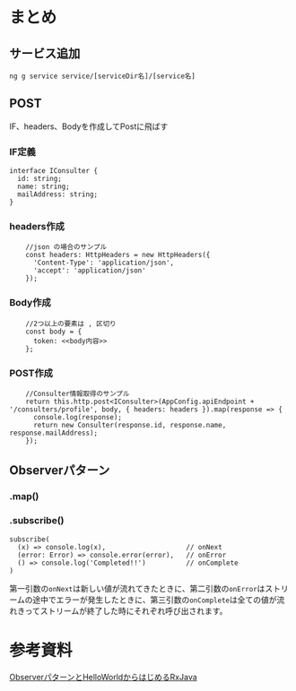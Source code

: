# まとめ

## サービス追加

```
ng g service service/[serviceDir名]/[service名]
```

## POST
IF、headers、Bodyを作成してPostに飛ばす

### IF定義
```javascript:TypeScript
interface IConsulter {
  id: string;
  name: string;
  mailAddress: string;
}
```

### headers作成
```javascript:TypeScript
    //json の場合のサンプル
    const headers: HttpHeaders = new HttpHeaders({
      'Content-Type': 'application/json',
      'accept': 'application/json'
    });
```
### Body作成
```javascript:TypeScript
    //2つ以上の要素は , 区切り
    const body = {
      token: <<body内容>>
    };
```

### POST作成
```javascript:TypeScript
    //Consulter情報取得のサンプル
    return this.http.post<IConsulter>(AppConfig.apiEndpoint + '/consulters/profile', body, { headers: headers }).map(response => {
      console.log(response);
      return new Consulter(response.id, response.name, response.mailAddress);
    });
```

## Observerパターン
### .map()

### .subscribe()
```
subscribe(
  (x) => console.log(x),                    // onNext
  (error: Error) => console.error(error),   // onError
  () => console.log('Completed!!')          // onComplete
)
```
第一引数の`onNext`は新しい値が流れてきたときに、第二引数の`onError`はストリームの途中でエラーが発生したときに、第三引数の`onComplete`は全ての値が流れきってストリームが終了した時にそれぞれ呼び出されます。

# 参考資料
[ObserverパターンとHelloWorldからはじめるRxJava](https://qiita.com/chooblarin/items/1cb6a58f6e52b8792c52)
